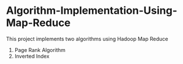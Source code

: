 Algorithm-Implementation-Using-Map-Reduce
=========================================

This project implements two algorithms using Hadoop Map Reduce
1) Page Rank Algorithm
2) Inverted Index
